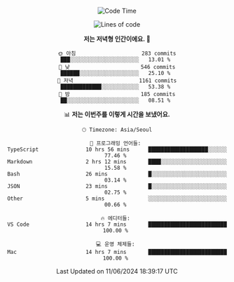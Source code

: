 <div align='center'>
 
<!--START_SECTION:waka-->
![Code Time](http://img.shields.io/badge/Code%20Time-3%2C573%20hrs%2030%20mins-blue)

![Lines of code](https://img.shields.io/badge/%EC%A0%80%EB%8A%94%20%EC%97%AC%ED%83%9C%EA%B9%8C%EC%A7%80%20-1.5%20million%20%EC%A4%84%EC%9D%98%20%EC%BD%94%EB%93%9C%EB%A5%BC%20%EC%9E%91%EC%84%B1%ED%96%88%EC%96%B4%EC%9A%94.-blue)

**저는 저녁형 인간이에요. 🦉** 

```text
🌞 아침                     283 commits         ███░░░░░░░░░░░░░░░░░░░░░░   13.01 % 
🌆 낮　                     546 commits         ██████░░░░░░░░░░░░░░░░░░░   25.10 % 
🌃 저녁                     1161 commits        █████████████░░░░░░░░░░░░   53.38 % 
🌙 밤　                     185 commits         ██░░░░░░░░░░░░░░░░░░░░░░░   08.51 % 
```


📊 **저는 이번주를 이렇게 시간을 보냈어요.** 

```text
🕑︎ Timezone: Asia/Seoul

💬 프로그래밍 언어들: 
TypeScript               10 hrs 56 mins      ███████████████████░░░░░░   77.46 % 
Markdown                 2 hrs 12 mins       ████░░░░░░░░░░░░░░░░░░░░░   15.58 % 
Bash                     26 mins             █░░░░░░░░░░░░░░░░░░░░░░░░   03.14 % 
JSON                     23 mins             █░░░░░░░░░░░░░░░░░░░░░░░░   02.75 % 
Other                    5 mins              ░░░░░░░░░░░░░░░░░░░░░░░░░   00.66 % 

🔥 에디터들: 
VS Code                  14 hrs 7 mins       █████████████████████████   100.00 % 

💻 운영 체제들: 
Mac                      14 hrs 7 mins       █████████████████████████   100.00 % 
```


 Last Updated on 11/06/2024 18:39:17 UTC
<!--END_SECTION:waka-->
 </div>
<!---
Emewjin/Emewjin is a ✨ special ✨ repository because its `README.md` (this file) appears on your GitHub profile.
You can click the Preview link to take a look at your changes.
--->
